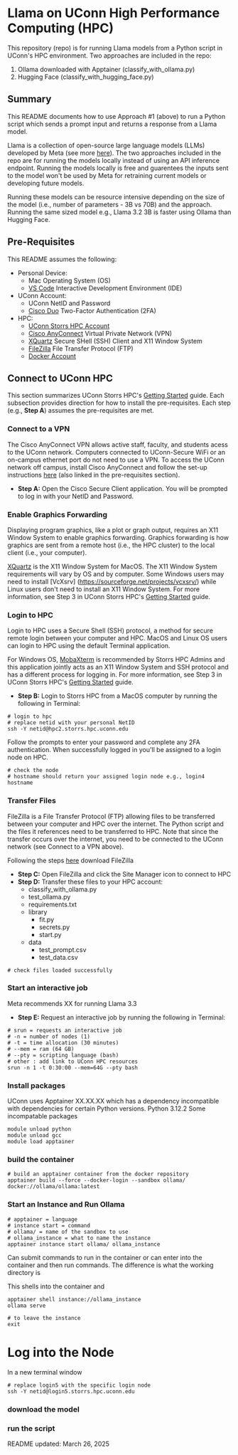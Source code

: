 # Llama on UConn High Performance Computing (HPC)
This repository (repo) is for running Llama models from a Python script in UConn's HPC environment. Two approaches are included in the repo:

1. Ollama downloaded with Apptainer (classify_with_ollama.py)
2. Hugging Face (classify_with_hugging_face.py)

## Summary
This README documents how to use Approach #1 (above) to run a Python script which sends a prompt input and returns a response from a Llama model. 

Llama is a collection of open-source large language models (LLMs) developed by Meta (see more [here](https://www.llama.com)). The two approaches included in the repo are for running the models locally instead of using an API inference endpoint. Running the models locally is free and guarentees the inputs sent to the model won't be used by Meta for retraining current models or developing future models. 

Running these models can be resource intensive depending on the size of the model (i.e., number of parameters - 3B vs 70B) and the approach. Running the same sized model e.g., Llama 3.2 3B is faster using Ollama than Hugging Face.

## Pre-Requisites
This README assumes the following:
- Personal Device:
    - Mac Operating System (OS)
    - [VS Code](https://code.visualstudio.com) Interactive Development Environment (IDE)
- UConn Account:
    - UConn NetID and Password
    - [Cisco Duo](https://kb.uconn.edu/space/IKB/10789815076/Setting+up+a+Mobile+Phone+for+2FA) Two-Factor Authentication (2FA)
- HPC:
    - [UConn Storrs HPC Account](https://login.uconn.edu/cas/login?service=https%3A%2F%2Fhpc.uconn.edu%2Fwp-login.php%3Fprivacy%3D2%26redirect_to%3Dhttps%253A%252F%252Fhpc.uconn.edu%252Fstorrs%252Faccount-application%252F)
    - [Cisco AnyConnect](https://kb.uconn.edu/space/IKB/10907091023/Set+Up+Cisco+AnyConnect+VPN) Virtual Private Network (VPN)
    - [XQuartz](https://www.xquartz.org) Secure SHell (SSH) Client and X11 Window System
    - [FileZilla]() File Transfer Protocol (FTP)
    - [Docker Account](https://www.docker.com)

## Connect to UConn HPC
This section summarizes UConn Storrs HPC's [Getting Started](https://kb.uconn.edu/space/SH/26694811668/Getting+Started) guide. Each subsection provides direction for how to install the pre-requisites. Each step (e.g., __Step A__) assumes the pre-requisites are met.

### Connect to a VPN
The Cisco AnyConnect VPN allows active staff, faculty, and students acess to the UConn network. Computers connected to UConn-Secure WiFi or an on-campus ethernet port do not need to use a VPN. To access the UConn network off campus, install Cisco AnyConnect and follow the set-up instructions [here](https://kb.uconn.edu/space/IKB/10907091023/Set+Up+Cisco+AnyConnect+VPN) (also linked in the pre-requisites section).

* __Step A:__ Open the Cisco Secure Client application. You will be prompted to log in with your NetID and Password. 

### Enable Graphics Forwarding
Displaying program graphics, like a plot or graph output, requires an X11 Window System to enable graphics forwarding. Graphics forwarding is how graphics are sent from a remote host (i.e., the HPC cluster) to the local client (i.e., your computer). 

[XQuartz](https://www.xquartz.org) is the X11 Window System for MacOS. The X11 Window System requirements will vary by OS and by computer. Some Windows users may need to install [VcXsrv] (https://sourceforge.net/projects/vcxsrv/) while Linux users don't need to install an X11 Window System. For more information, see Step 3 in UConn Storrs HPC's [Getting Started](https://kb.uconn.edu/space/SH/26694811668/Getting+Started) guide. 

### Login to HPC
Login to HPC uses a Secure Shell (SSH) protocol, a method for secure remote login between your computer and HPC. MacOS and Linux OS users can login to HPC using the default Terminal application. 

For Windows OS, [MobaXterm](https://mobaxterm.mobatek.net) is recommended by Storrs HPC Admins and this application jointly acts as an X11 Window System and SSH protocol and has a different process for logging in. For more information, see Step 3 in UConn Storrs HPC's [Getting Started](https://kb.uconn.edu/space/SH/26694811668/Getting+Started) guide. 

* __Step B:__ Login to Storrs HPC from a MacOS computer by running the following in Terminal:
```
# login to hpc
# replace netid with your personal NetID
ssh -Y netid@hpc2.storrs.hpc.uconn.edu
```

Follow the prompts to enter your password and complete any 2FA authentication. When successfully logged in you'll be assigned to a login node on HPC. 
```
# check the node 
# hostname should return your assigned login node e.g., login4
hostname
```

### Transfer Files
FileZilla is a File Transfer Protocol (FTP) allowing files to be transferred between your computer and HPC over the internet. The Python script and the files it references need to be transferred to HPC. Note that since the transfer occurs over the internet, you need to be connected to the UConn network (see Connect to a VPN above). 

Following the steps [here](https://kb.uconn.edu/space/SH/26033783688/File+Transfer) download FileZilla

* __Step C:__ Open FileZilla and click the Site Manager icon to connect to HPC
* __Step D:__ Transfer these files to your HPC account: 
    - classify_with_ollama.py
    - test_ollama.py
    - requirements.txt
    - library
        - fit.py
        - secrets.py
        - start.py
    - data
        - test_prompt.csv
        - test_data.csv


```
# check files loaded successfully
```
### Start an interactive job
Meta recommends XX for running Llama 3.3

* __Step E:__ Request an interactive job by running the following in Terminal:
```
# srun = requests an interactive job
# -n = number of nodes (1)
# -t = time allocation (30 minutes)
# --mem = ram (64 GB)
# --pty = scripting language (bash)
# other : add link to UConn HPC resources
srun -n 1 -t 0:30:00 --mem=64G --pty bash
```
### Install packages
UConn uses Apptainer XX.XX.XX which has a dependency incompatible with dependencies for certain Python versions. 
Python 3.12.2
Some incompatable packages
```
module unload python
module unload gcc
module load apptainer
```
### build the container 
```
# build an apptainer container from the docker repository
apptainer build --force --docker-login --sandbox ollama/ docker://ollama/ollama:latest

```
### Start an Instance and Run Ollama
```
# apptainer = language
# instance start = command
# ollama/ = name of the sandbox to use
# ollama_instance = what to name the instance
apptainer instance start ollama/ ollama_instance
```

Can submit commands to run in the container or can enter into the container and then run commands. The difference is what the working directory is

This shells into the container and 
```
apptainer shell instance://ollama_instance
ollama serve

# to leave the instance
exit
```

# Log into the Node
In a new terminal window
```
# replace login5 with the specific login node
ssh -Y netid@login5.storrs.hpc.uconn.edu
```
### download the model
### run the script

README updated: March 26, 2025